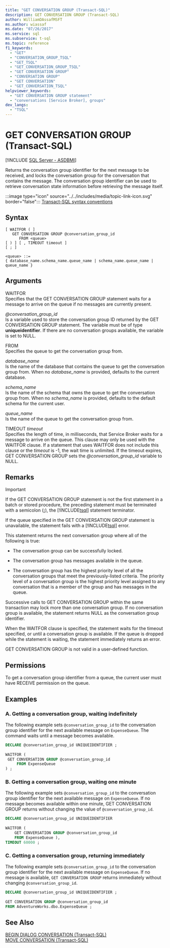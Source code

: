 ```yaml
---
title: "GET CONVERSATION GROUP (Transact-SQL)"
description: GET CONVERSATION GROUP (Transact-SQL)
author: WilliamDAssafMSFT
ms.author: wiassaf
ms.date: "07/26/2017"
ms.service: sql
ms.subservice: t-sql
ms.topic: reference
f1_keywords:
  - "GET"
  - "CONVERSATION_GROUP_TSQL"
  - "GET_TSQL"
  - "GET_CONVERSATION_GROUP_TSQL"
  - "GET CONVERSATION GROUP"
  - "CONVERSATION GROUP"
  - "GET CONVERSATION"
  - "GET_CONVERSATION_TSQL"
helpviewer_keywords:
  - "GET CONVERSATION GROUP statement"
  - "conversations [Service Broker], groups"
dev_langs:
  - "TSQL"
---
```

# GET CONVERSATION GROUP (Transact-SQL)
[!INCLUDE [SQL Server - ASDBMI](../../includes/applies-to-version/sql-asdbmi.md)]

  Returns the conversation group identifier for the next message to be received, and locks the conversation group for the conversation that contains the message. The conversation group identifier can be used to retrieve conversation state information before retrieving the message itself.  
  
 :::image type="icon" source="../../includes/media/topic-link-icon.svg" border="false"::: [Transact-SQL syntax conventions](../../t-sql/language-elements/transact-sql-syntax-conventions-transact-sql.md)  
  
## Syntax  
  
```syntaxsql 
[ WAITFOR ( ]  
   GET CONVERSATION GROUP @conversation_group_id  
      FROM <queue>  
[ ) ] [ , TIMEOUT timeout ]  
[ ; ]  
  
<queue> ::=  
{ database_name.schema_name.queue_name | schema_name.queue_name | queue_name }  
```  
  
## Arguments
 WAITFOR  
 Specifies that the GET CONVERSATION GROUP statement waits for a message to arrive on the queue if no messages are currently present.  
  
 *\@conversation_group_id*  
 Is a variable used to store the conversation group ID returned by the GET CONVERSATION GROUP statement. The variable must be of type **uniqueidentifier**. If there are no conversation groups available, the variable is set to NULL.  
  
 FROM  
 Specifies the queue to get the conversation group from.  
  
 *database_name*  
 Is the name of the database that contains the queue to get the conversation group from. When no *database_name* is provided, defaults to the current database.  
  
 *schema_name*  
 Is the name of the schema that owns the queue to get the conversation group from. When no *schema_name* is provided, defaults to the default schema for the current user.  
  
 *queue_name*  
 Is the name of the queue to get the conversation group from.  
  
 TIMEOUT *timeout*  
 Specifies the length of time, in milliseconds, that Service Broker waits for a message to arrive on the queue. This clause may only be used with the WAITFOR clause. If a statement that uses WAITFOR does not include this clause or the *timeout* is -1, the wait time is unlimited. If the timeout expires, GET CONVERSATION GROUP sets the *\@conversation_group_id* variable to NULL.  
  
## Remarks  
  
> [!IMPORTANT]  
>  If the GET CONVERSATION GROUP statement is not the first statement in a batch or stored procedure, the preceding statement must be terminated with a semicolon (**;**), the [!INCLUDE[tsql](../../includes/tsql-md.md)] statement terminator.  
  
 If the queue specified in the GET CONVERSATION GROUP statement is unavailable, the statement fails with a [!INCLUDE[tsql](../../includes/tsql-md.md)] error.  
  
 This statement returns the next conversation group where all of the following is true:  
  
-   The conversation group can be successfully locked.  
  
-   The conversation group has messages available in the queue.  
  
-   The conversation group has the highest priority level of all the conversation groups that meet the previously-listed criteria. The priority level of a conversation group is the highest priority level assigned to any conversation that is a member of the group and has messages in the queue.  
  
 Successive calls to GET CONVERSATION GROUP within the same transaction may lock more than one conversation group. If no conversation group is available, the statement returns NULL as the conversation group identifier.  
  
 When the WAITFOR clause is specified, the statement waits for the timeout specified, or until a conversation group is available. If the queue is dropped while the statement is waiting, the statement immediately returns an error.  
  
 GET CONVERSATION GROUP is not valid in a user-defined function.  
  
## Permissions  
 To get a conversation group identifier from a queue, the current user must have RECEIVE permission on the queue.  
  
## Examples  
  
### A. Getting a conversation group, waiting indefinitely  
 The following example sets `@conversation_group_id` to the conversation group identifier for the next available message on `ExpenseQueue`. The command waits until a message becomes available.  
  
```sql  
DECLARE @conversation_group_id UNIQUEIDENTIFIER ;  
  
WAITFOR (  
 GET CONVERSATION GROUP @conversation_group_id  
     FROM ExpenseQueue  
) ;  
```  
  
### B. Getting a conversation group, waiting one minute  
 The following example sets `@conversation_group_id` to the conversation group identifier for the next available message on `ExpenseQueue`. If no message becomes available within one minute, GET CONVERSATION GROUP returns without changing the value of `@conversation_group_id`.  
  
```sql  
DECLARE @conversation_group_id UNIQUEIDENTIFIER  
  
WAITFOR (  
    GET CONVERSATION GROUP @conversation_group_id   
    FROM ExpenseQueue ),  
TIMEOUT 60000 ;  
```  
  
### C. Getting a conversation group, returning immediately  
 The following example sets `@conversation_group_id` to the conversation group identifier for the next available message on `ExpenseQueue`. If no message is available, `GET CONVERSATION GROUP` returns immediately without changing `@conversation_group_id`.  
  
```sql  
DECLARE @conversation_group_id UNIQUEIDENTIFIER ;  
  
GET CONVERSATION GROUP @conversation_group_id  
FROM AdventureWorks.dbo.ExpenseQueue ;  
```  
  
## See Also  
 [BEGIN DIALOG CONVERSATION &#40;Transact-SQL&#41;](../../t-sql/statements/begin-dialog-conversation-transact-sql.md)   
 [MOVE CONVERSATION &#40;Transact-SQL&#41;](../../t-sql/statements/move-conversation-transact-sql.md)  
  
  
